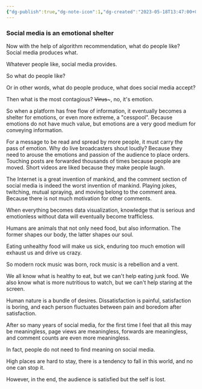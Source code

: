 ```yaml
---
{"dg-publish":true,"dg-note-icon":1,"dg-created":"2023-05-18T13:47:00+08:00","dg-updated":"2023-05-18T13:47:00+08:00","tags":["social","media"],"dg-path":"Writing/Social media is an emotional shelter.md","permalink":"/Writing/Social media is an emotional shelter/","dgPassFrontmatter":true,"noteIcon":1,"created":"2023-05-18T13:47:00+08:00","updated":"2023-05-18T13:47:00+08:00"}
---
```



### Social media is an emotional shelter

Now with the help of algorithm recommendation, what do people like? Social media produces what.

Whatever people like, social media provides.

So what do people like?

Or in other words, what do people produce, what does social media accept?

Then what is the most contagious? ~~Virus~~~, no, it's emotion. 

So when a platform has free flow of information, it eventually becomes a shelter for emotions, or even more extreme, a "cesspool". Because emotions do not have much value, but emotions are a very good medium for conveying information. 

For a message to be read and spread by more people, it must carry the pass of emotion. Why do live broadcasters shout loudly? Because they need to arouse the emotions and passion of the audience to place orders. Touching posts are forwarded thousands of times because people are moved. Short videos are liked because they make people laugh.

The Internet is a great invention of mankind, and the comment section of social media is indeed the worst invention of mankind. Playing jokes, twitching, mutual spraying, and moving belong to the comment area. Because there is not much motivation for other comments.

When everything becomes data visualization, knowledge that is serious and emotionless without data will eventually become trafficless.

Humans are animals that not only need food, but also information. The former shapes our body, the latter shapes our soul. 

Eating unhealthy food will make us sick, enduring too much emotion will exhaust us and drive us crazy.

So modern rock music was born, rock music is a rebellion and a vent.

We all know what is healthy to eat, but we can't help eating junk food. We also know what is more nutritious to watch, but we can't help staring at the screen.

Human nature is a bundle of desires. Dissatisfaction is painful, satisfaction is boring, and each person fluctuates between pain and boredom after satisfaction.

After so many years of social media, for the first time I feel that all this may be meaningless, page views are meaningless, forwards are meaningless, and comment counts are even more meaningless. 

In fact, people do not need to find meaning on social media.

High places are hard to stay, there is a tendency to fall in this world, and no one can stop it. 

However, in the end, the audience is satisfied but the self is lost.
